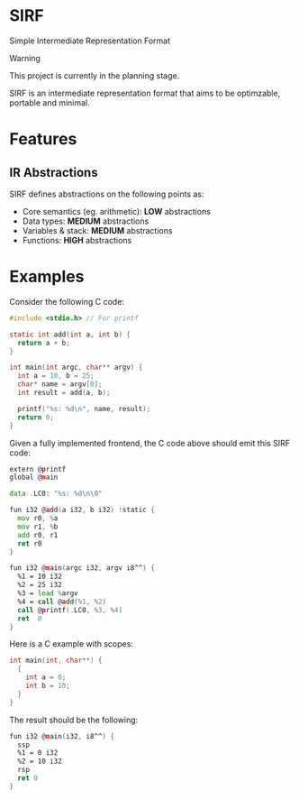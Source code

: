 # SIRF
Simple Intermediate Representation Format

> [!WARNING]
> This project is currently in the planning stage.

SIRF is an intermediate representation format that aims to be optimzable, portable and minimal.

# Features

## IR Abstractions

SIRF defines abstractions on the following points as:
- Core semantics (eg. arithmetic): **LOW** abstractions
- Data types: **MEDIUM** abstractions
- Variables & stack: **MEDIUM** abstractions
- Functions: **HIGH** abstractions

# Examples

Consider the following C code:
```c
#include <stdio.h> // For printf

static int add(int a, int b) {
  return a + b;
}

int main(int argc, char** argv) {
  int a = 10, b = 25;
  char* name = argv[0];
  int result = add(a, b);

  printf("%s: %d\n", name, result);
  return 0;
}
```

Given a fully implemented frontend, the C code above should emit this SIRF code:
```asm
extern @printf
global @main

data .LC0: "%s: %d\n\0"

fun i32 @add(a i32, b i32) !static {
  mov r0, %a
  mov r1, %b
  add r0, r1
  ret r0
}

fun i32 @main(argc i32, argv i8^^) {
  %1 = 10 i32
  %2 = 25 i32
  %3 = load %argv
  %4 = call @add(%1, %2)
  call @printf(.LC0, %3, %4)
  ret  0
}
```

Here is a C example with scopes:
```c
int main(int, char**) {
  {
    int a = 0;
    int b = 10;
  }
}
```

The result should be the following:
```asm
fun i32 @main(i32, i8^^) {
  ssp
  %1 = 0 i32
  %2 = 10 i32
  rsp
  ret 0
}
```
